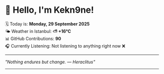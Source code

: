 # 👋 Hello, I'm Kekn9ne!

🗓️ Today is: **Monday, 29 September 2025**  
🌤️ Weather in Istanbul: **⛅️  +16°C**  
📊 GitHub Contributions: **90**  
🎧 Currently Listening: Not listening to anything right now ❌

---

_"Nothing endures but change. — *Heraclitus*"_

---
